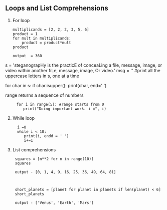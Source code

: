 ## Loops and List Comprehensions

1. For loop

       multiplicands = [2, 2, 2, 3, 5, 6]
       product = 1
       for mult in multiplicands:
           product = product*mult
       product
       
       output  = 360
       
       
s = 'steganograpHy is the practicE of conceaLing a file, message, image, or video within another fiLe, message, image, Or video.'
msg = ''
 #print all the uppercase letters in s, one at a time
 
 for char in s:
    if char.isupper():
        print(char, end=' ')
        
        
range returns a sequence of numbers
      
         for i in range(5): #range starts from 0
            print("Doing important work. i =", i)
            
2. While loop 

         i =0 
         while i < 10:
            print(i, endd = ' ')
            i+=1
            
3. List comprehensions

        squares = [n**2 for n in range(10)]
        squares 
        
        output - [0, 1, 4, 9, 16, 25, 36, 49, 64, 81]
        
        
        
        short_planets = [planet for planet in planets if len(planet) < 6]
        short_planets
        
        output - ['Venus', 'Earth', 'Mars']  
        
        
        
        
        
        
        
        
        
        
        
        
        
        
        
        
        
        
        
        
        
        
